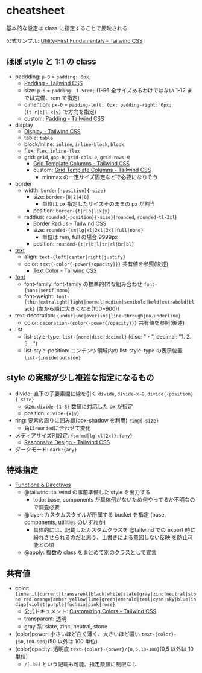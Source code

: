 # cheatsheet

基本的な設定は class に指定することで反映される

公式サンプル: [Utility\-First Fundamentals \- Tailwind CSS](https://tailwindcss.com/docs/utility-first)

## ほぼ style と 1:1 の class

- paddding: `p-0` = `padding: 0px;`
  - [Padding \- Tailwind CSS](https://tailwindcss.com/docs/padding)
  - size: `p-6` = `padding: 1.5rem;` (1-96 全サイズあるわけではない 1-12 までは完備、rem で指定)
  - dimention: `px-0` = `padding-left: 0px; padding-right: 0px;` (`{t|r|b|l|x|y}` で方向を指定)
  - custom: [Padding \- Tailwind CSS](https://tailwindcss.com/docs/padding#customizing-your-theme)
- display
  - [Display \- Tailwind CSS](https://tailwindcss.com/docs/display#flex)
  - table: `table`
  - block/inline: `inline`, `inline-block`, `block`
  - flex: `flex`, `inline-flex`
  - grid: `grid`, `gap-0`, `grid-cols-0`, `grid-rows-0`
    - [Grid Template Columns \- Tailwind CSS](https://tailwindcss.com/docs/grid-template-columns)
    - custom: [Grid Template Columns \- Tailwind CSS](https://tailwindcss.com/docs/grid-template-columns#customizing-your-theme)
      - minmax の一定サイズ固定などで必要になりそう
- border
  - width: `border{-position}{-size}`
    - size: `border-{0|2|4|8}`
      - 単位は px 指定したサイズそのままの px が割当
    - position: `border-{t|r|b|l|x|y}`
  - raddius: `rounded{-position}{-size}`(`rounded`, `rounded-tl-3xl`)
    - [Border Radius \- Tailwind CSS](https://tailwindcss.com/docs/border-radius#rounded-corners)
    - size: `rounded-{sm|lg|xl|2xl|3xl|full|none}`
      - 単位は rem, full の場合 9999px
    - position: `rounded-{t|r|b|l|tr|rl|br|bl}`
- [text](https://tailwindcss.com/docs/text-align)
  - align: `text-{left|center|right|justify}`
  - color: `text{-color{-power{/opacity}}}` 共有値を参照(後述)
    - [Text Color \- Tailwind CSS](https://tailwindcss.com/docs/text-color)
- [font](https://tailwindcss.com/docs/font-family)
  - font-family: font-family の標準的(?)な組み合わせ `font-{sans|serif|mono}`
  - font-weight: `font-{thin|extralight|light|normal|medium|semibold|bold|extrabold|black}` (左から順に大きくなる(100~900))
- text-decoration: `{underline|overline|line-through|no-underline}`
  - color: `decoration-{color{-power{/opacity}}}` 共有値を参照(後述)
- list
  - list-style-type: `list-{none|disc|decimal}` (disc: "・", decimal: "1. 2. 3....")
  - list-style-position: コンテンツ領域内の list-style-type の表示位置 `list-{inside|outside}`

## style の実態が少し複雑な指定になるもの

- divide: 直下の子要素間に線を引く `divide`, `divide-x-8`, `divide{-position}{-size}`
  - size: `divide-{1-8}` 数値に対応した px が指定
  - position: `divide-{x|y}`
- ring: 要素の周りに囲み線(box-shadow を利用) `ring{-size}`
  - 角は`rounded`に合わせて変化
- メディアサイズ別設定: `{sm|md|lg|xl|2xl}:{any}`
  - [Responsive Design \- Tailwind CSS](https://tailwindcss.com/docs/responsive-design)
- ダークモード: `dark:{any}`

## 特殊指定

- [Functions & Directives](https://tailwindcss.com/docs/functions-and-directives)
  - @tailwind: tailwind の事前準備した style を出力する
    - todo: base, components が具体例がないため何やってるか不明なので調査必要
  - @layer: カスタムスタイルが所属する bucket を指定 (base, components, utilities のいずれか)
    - 具体的には、記載したカスタムクラスを @tailwind での export 時に紛れさせられるのだと思う、上書きによる意図しない反映 を防止可能との頃
  - @apply: 複数の class をまとめて別のクラスとして宣言

## 共有値

- color: `{inherit|current|transarent|black|white|slate|gray|zinc|neutral|stone|red|orange|amber|yellow|lime|green|emerald|teal|cyan|sky|blue|indigo|violet|purple|fuchsia|pink|rose}`
  - 公式ドキュメント: [Customizing Colors \- Tailwind CSS](https://tailwindcss.com/docs/customizing-colors)
  - transparent: 透明
  - gray 系: slate, zinc, neutral, stone
- (color)power: 小さいほど白く薄く、大きいほど濃い `text-{color}-{50,100-900}`(50 以外は 100 単位)
- (color)opacity: 透明度 `text-{color}-{power}/{0,5,10-100}`(0,5 以外は 10 単位)
  - `/[.30]` という記載も可能。指定数値に制限なし
